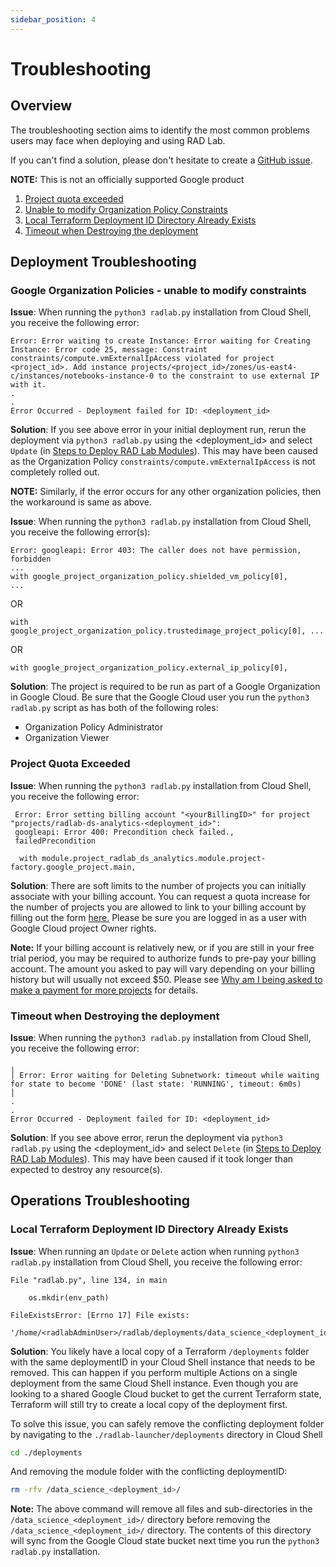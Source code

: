 ```yaml
---
sidebar_position: 4
---
```


# Troubleshooting

## Overview
 The troubleshooting section aims to identify the most common problems users may face when deploying and using RAD Lab. 

 If you can't find a solution, please don't hesitate to create a [GitHub issue](https://github.com/GoogleCloudPlatform/rad-lab/issues).

 **NOTE:**  This is not an officially supported Google product

1. [Project quota exceeded](../rad-lab-launcher/troubleshooting.md#project-quota-exceeded)
2. [Unable to modify Organization Policy Constraints](../rad-lab-launcher/troubleshooting.md#google-organization-policies---unable-to-modify-constraints)
3. [Local Terraform Deployment ID Directory Already Exists](../rad-lab-launcher/troubleshooting.md#local-terraform-deployment-id-directory-already-exists)
4. [Timeout when Destroying the deployment](../rad-lab-launcher/troubleshooting.md#timeout-when-destroying-the-deployment)

## Deployment Troubleshooting

### Google Organization Policies - unable to modify constraints
**Issue**: When running the `python3 radlab.py` installation from Cloud Shell, you receive the following error:

```
Error: Error waiting to create Instance: Error waiting for Creating Instance: Error code 25, message: Constraint constraints/compute.vmExternalIpAccess violated for project <project_id>. Add instance projects/<project_id>/zones/us-east4-c/instances/notebooks-instance-0 to the constraint to use external IP with it.
.
.
Error Occurred - Deployment failed for ID: <deployment_id>
```

**Solution**: If you see above error in your initial deployment run, rerun the deployment via ```python3 radlab.py``` using the <deployment_id> and select `Update` (in [Steps to Deploy RAD Lab Modules](../rad-lab-launcher/launcher_deployment/launcher.md#deploy-a-rad-lab-module)). This may have been caused as the Organization Policy ```constraints/compute.vmExternalIpAccess``` is not completely rolled out.

**NOTE:** Similarly, if the error occurs for any other organization policies, then the workaround is same as above.  

**Issue**:
When running the `python3 radlab.py` installation from Cloud Shell, you receive the following error(s):

```
Error: googleapi: Error 403: The caller does not have permission, forbidden
...
with google_project_organization_policy.shielded_vm_policy[0],
...
```

OR

```
with google_project_organization_policy.trustedimage_project_policy[0], ...
```

OR
```
with google_project_organization_policy.external_ip_policy[0],
```

**Solution**: The project is required to be run as part of a Google Organization in Google Cloud. Be sure that the Google Cloud user you run the ```python3 radlab.py``` script as has both of the following roles:

- Organization Policy Administrator
- Organization Viewer

### Project Quota Exceeded
**Issue**: When running the `python3 radlab.py` installation from Cloud Shell, you receive the following error: 

```
 Error: Error setting billing account "<yourBillingID>" for project "projects/radlab-ds-analytics-<deployment_id>": 
 googleapi: Error 400: Precondition check failed., 
 failedPrecondition

  with module.project_radlab_ds_analytics.module.project-factory.google_project.main,
```

**Solution**: There are soft limits to the number of projects you can initially associate with  your billing account. You can request a quota increase for the number of projects you are allowed to link to your billing account by filling out the form [here.](https://support.google.com/code/contact/billing_quota_increase) 
Please be sure you are logged in as a user with Google Cloud project Owner rights. 

**Note:** If your billing account is relatively new, or if you are still in your free trial period,  you may be required to authorize funds to pre-pay your billing account. The amount you asked to pay will vary depending on your billing history but will usually not exceed $50. Please see [Why am I being asked to make a payment for more projects](https://support.google.com/cloud/answer/6330231?hl=en#) for details.

### Timeout when Destroying the deployment
**Issue**: When running the `python3 radlab.py` installation from Cloud Shell, you receive the following error:

```
╷
│ Error: Error waiting for Deleting Subnetwork: timeout while waiting for state to become 'DONE' (last state: 'RUNNING', timeout: 6m0s)
│ 
.
.
Error Occurred - Deployment failed for ID: <deployment_id>
```

**Solution**: If you see above error, rerun the deployment via ```python3 radlab.py``` using the <deployment_id> and select `Delete` (in [Steps to Deploy RAD Lab Modules](../rad-lab-launcher/launcher_deployment/launcher.md#deploy-a-rad-lab-module)). This may have been caused if it took longer than expected to destroy any resource(s).

## Operations Troubleshooting

### Local Terraform Deployment ID Directory Already Exists
**Issue**:  When running an `Update` or `Delete` action when running `python3 radlab.py` installation from Cloud Shell, you receive the following error:

```
File "radlab.py", line 134, in main

    os.mkdir(env_path)

FileExistsError: [Errno 17] File exists:
 '/home/<radlabAdminUser>/radlab/deployments/data_science_<deployment_id_>'
```

**Solution**:  You likely have a local copy of a Terraform `/deployments` folder with the same deploymentID in your Cloud Shell instance that needs to be removed. This can happen if you  perform multiple Actions on a single deployment from the same Cloud Shell instance. Even though you are looking to a shared Google Cloud bucket to get the current Terraform state, Terraform will still try to create a local copy of the deployment first.

To solve this issue, you can safely remove the conflicting deployment folder by navigating to the `./radlab-launcher/deployments` directory in Cloud Shell

```bash
cd ./deployments
```

And removing the module folder with the conflicting deploymentID:

```bash
rm -rfv /data_science_<deployment_id>/
```

**Note:** The above command will remove all files and sub-directories in the ```/data_science_<deployment_id>/``` directory before removing the ```/data_science_<deployment_id>/``` directory. The contents of this directory will sync from the Google Cloud state bucket next time you run the `python3 radlab.py` installation.
